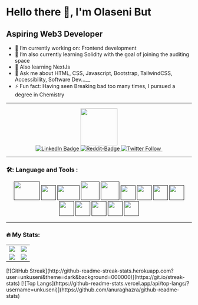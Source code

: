 # Hello there 👋, I'm Olaseni But

## Aspiring Web3 Developer

- 🔭 I’m currently working on: Frontend development
- 🌱 I’m also currently learning Solidity with the goal of joining the auditing space 
- 🌱 Also learning NextJs
- 💬 Ask me about HTML, CSS, Javascript, Bootstrap, TailwindCSS, Accessibility, Software Dev...__
- ⚡ Fun fact: Having seen Breaking bad too many times, I pursued a degree in Chemistry

<hr/>

<div id="header" align="center">
  <img src="https://media.giphy.com/media/QHE5gWI0QjqF2/giphy.gif" width="100"/>

<div id="badges">
  <a href="www.linkedin.com/in/unkuseni">
    <img src="https://img.shields.io/badge/LinkedIn-blue?style=for-the-badge&logo=linkedin&logoColor=white" alt="LinkedIn Badge"/>
  </a>
  <a href="https://www.reddit.com/user/WraithHunterr">
    <img alt="Reddit-Badge" src="https://img.shields.io/reddit/user-karma/link/wraithhunterr?color=red&label=Reddit&style=for-the-badge">
  </a>
  <a href="https://twitter.com/unkuseni">
    <img alt="Twitter Follow" src="https://img.shields.io/twitter/follow/unkuseni?style=social">
  </a>
   <a href="https://github.com/unkuseni">
   <img src="https://komarev.com/ghpvc/?username=unkuseni&style=flat-square&color=blue" alt=""/>
  </a>
</div>
</div>

<hr/>

  ### 🛠️:   Language and Tools :
  <div id="skills" align="center">
       <a href=""><img src="https://www.vectorlogo.zone/logos/visualstudio_code/visualstudio_code-ar21.svg" width="70" height="50"/></a>
       <a href=""><img src="https://www.svgrepo.com/show/378786/chrome-devtools.svg" width="40" height="40"/></a>
       <a href=""><img src="https://www.svgrepo.com/show/303392/jquery-1-logo.svg" width="60" height="40"/></a>
       <a href=""><img src="https://www.svgrepo.com/show/452210/git.svg" width="50" height="50"/></a>
       <a href=""><img src="https://www.svgrepo.com/show/374061/sass.svg" width="50" height="50"/></a>
       <a href=""><img src="https://www.svgrepo.com/show/452228/html-5.svg" width="40" height="40"/></a>
       <a href=""><img src="https://www.svgrepo.com/show/429523/css-file-web.svg" width="40" height="40"/></a>
       <a href=""><img src="https://www.svgrepo.com/show/353925/javascript.svg" width="40" height="40"/></a>
   <a href=""><img src="https://www.svgrepo.com/show/452077/npm.svg" width="40" height="40"/></a>
   <a href=""><img src="https://www.svgrepo.com/show/424896/react-logo-programming-2.svg" width="40" height="40"/></a>
   <a href=""><img src="https://www.svgrepo.com/show/439039/webpack.svg" width="40" height="40"/></a>
  <a href=""><img src="https://www.svgrepo.com/show/374167/vite.svg" width="40" height="40"/></a>
  <a href=""><img src="https://www.svgrepo.com/show/378490/bootstrap-fill.svg" width="40" height="40"/></a>
  <a href=""><img src="https://www.svgrepo.com/show/303600/typescript-logo.svg" width="40" height="40"/></a>
</div>

<hr/>

### 🔥 My Stats:

<table>
    <tr>
        <td>
            <img src="https://github-profile-trophy.vercel.app/?username=unkuseni&row=3&column=4&no-bg=true"/>
        </td>
        <td>
            <img src="https://github-readme-streak-stats.herokuapp.com/?user=unkuseni"/>
        </td> 
    </tr>
    <tr>
        <td>
            <img src="https://github-readme-stats.vercel.app/api?username=unkuseni&count_private=true&show_icons=true&theme=tokyonight"/>
        </td>
        <td>
            <img src="https://github-readme-stats.vercel.app/api/top-langs/?username=unkuseni&langs_count=10&layout=compact&hide=php,scss,css,html,batchfile,gherkin,freemarker,xslt,tsql,ruby"/>
        </td>
    </tr>
</table>
[![GitHub Streak](http://github-readme-streak-stats.herokuapp.com?user=unkuseni&theme=dark&background=000000)](https://git.io/streak-stats)
[![Top Langs](https://github-readme-stats.vercel.app/api/top-langs/?username=unkuseni)](https://github.com/anuraghazra/github-readme-stats)
<!--
**unkuseni/unkuseni** is a ✨ _special_ ✨ repository because its `README.md` (this file) appears on your GitHub profile.

Here are some ideas to get you started:

- 🔭 I’m currently working on ...
- 🌱 I’m currently learning ...
- 👯 I’m looking to collaborate on ...
- 🤔 I’m looking for help with ...
- 💬 Ask me about ...
- 📫 How to reach me: ...
- 😄 Pronouns: ...
- ⚡ Fun fact: ...
-->
